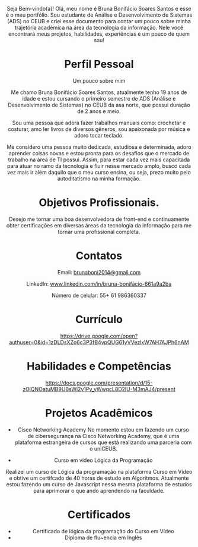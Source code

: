 <header>

Seja Bem-vindo(a)!
Olá, meu nome é Bruna Bonifácio Soares Santos e esse é o meu portfólio. Sou estudante de Análise e Desenvolvimento de Sistemas (ADS) no CEUB e criei esse documento para contar um pouco sobre minha trajetória acadêmica na área da tecnologia da informação. Nele você encontrará meus projetos, habilidades, experiências e um pouco de quem sou! 

# Perfil Pessoal

Um pouco sobre mim


Me chamo Bruna Bonifácio Soares Santos, atualmente tenho 19 anos de idade e estou cursando o primeiro semestre de ADS (Análise e Desenvolvimento de Sistemas) no CEUB da asa norte, que possui duração de 2 anos e meio. 

Sou uma pessoa que adora fazer trabalhos manuais como: crochetar e costurar, amo ler livros de diversos gêneros, sou apaixonada por música e adoro tocar teclado.

 Me considero uma pessoa muito dedicada, estudiosa e determinada, adoro aprender coisas novas e estou pronta para os desafios que o mercado de trabalho na área de TI possui.  Assim, para estar cada vez mais capacitada para atuar no ramo da tecnologia e fluir nesse mercado amplo, busco cada vez mais ir além daquilo que o meu curso ensina, ou seja, prezo muito pelo autoditatismo na minha formação.  

# Objetivos Profissionais.
Desejo me tornar uma boa desenvolvedora de front-end e continuamente obter certificações em diversas áreas da tecnologia da informação para me tornar uma profissional completa. 

# Contatos 

Email: brunaboni2014@gmail.com


LinkedIn: www.linkedin.com/in/bruna-bonifácio-661a9a2ba


 Número de celular: 55+ 61 986360337 

 # Currículo

 https://drive.google.com/open?authuser=0&id=1zDLDsXZo6c3P3fB4vpQUG61yVVezlxW7AH7AJPh6nAM

 # Habilidades e Competências

 https://docs.google.com/presentation/d/15-zOlQNOatuMB9UBsWi2v1Py_yWwqcL8D2lU-M3mAJ4/present

 # Projetos Acadêmicos

 - Cisco Networking Academy 
No momento estou em fazendo um curso de cibersegurança na Cisco Networking Academy, que é uma plataforma estrangeira de cursos que está realizando uma parceria com o uniCEUB.

- Curso em vídeo Lógica da Programação

Realizei um curso de Lógica da programação na plataforma Curso em Vídeo e obtive um certifcado de 40 horas de estudo em Algoritmos. Atualmente estou fazendo um curso de Javascript nessa mesma plataforma de estudos para aprimorar o que ando aprendendo na faculdade.


# Certificados 

- Certificado de lógica da programação do Curso em Vídeo
- Diploma de flu~encia em Inglês

 



